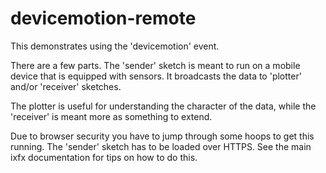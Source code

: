 # devicemotion-remote

This demonstrates using the 'devicemotion' event.

There are a few parts. The 'sender' sketch is meant to run on a mobile device that is equipped with sensors. It broadcasts the data to 'plotter' and/or 'receiver' sketches.

The plotter is useful for understanding the character of the data, while the 'receiver' is meant more as something to extend.

Due to browser security you have to jump through some hoops to get this running. The 'sender' sketch has to be loaded over HTTPS. See the main ixfx documentation for tips on how to do this.